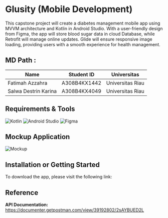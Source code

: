 # Glusity (Mobile Development)

This capstone project will create a diabetes management mobile app using MVVM architecture and Kotlin in Android Studio. With a user-friendly design from Figma, the app will store blood sugar data in cloud Database, while Retrofit will manage online updates. Glide will ensure responsive image loading, providing users with a smooth experience for health management.

## **MD Path :**
| Name                              | Student ID  | Universitas   |
| ----------------------------------|-------------|---------------|
| Fatimah Azzahra                   | A308B4KX1442	 | Universitas Riau |
| Salwa Destrin Karina	            | A308B4KX4049	 | Universitas Riau  |

## Requirements & Tools
![Kotlin](https://img.shields.io/badge/kotlin-%237F52FF.svg?style=for-the-badge&logo=kotlin&logoColor=white)
![Android Studio](https://img.shields.io/badge/Android%20Studio-3DDC84.svg?style=for-the-badge&logo=android-studio&logoColor=white)
![Figma](https://img.shields.io/badge/figma-%23F24E1E.svg?style=for-the-badge&logo=figma&logoColor=white)


## Mockup Application
![Mockup](https://github.com/mdaninas/Capstone-Project/blob/main/images/mockup.png)

## Installation or Getting Started
To download the app, please visit the following link:

## Reference
**API Documentation:** https://documenter.getpostman.com/view/39192802/2sAYBUED2L
